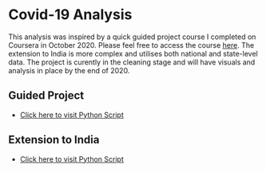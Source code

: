 # Covid-19 Analysis 

This analysis was inspired by a quick guided project course I completed on Coursera in October 2020. Please feel free to access the course [here](https://www.coursera.org/projects/covid19-data-analysis-using-python). The extension to India is more complex and utilises both national and state-level data. The project is curently in the cleaning stage and will have visuals and analysis in place by the end of 2020.  

## Guided Project ##

* [Click here to visit Python Script](https://github.com/trisharjani/covid_19_analysis/blob/master/Exploring_and_Analysing_Covid_Data.ipynb)

## Extension to India ## 

* [Click here to visit Python Script](https://github.com/trisharjani/covid_19_analysis/blob/master/Analysing%20Cases%20in%20India.ipynb)
